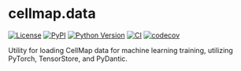 # cellmap.data

[![License](https://img.shields.io/pypi/l/cellmap.data.svg?color=green)](https://github.com/rhoadesScholar/cellmap.data/raw/main/LICENSE)
[![PyPI](https://img.shields.io/pypi/v/cellmap.data.svg?color=green)](https://pypi.org/project/cellmap.data)
[![Python Version](https://img.shields.io/pypi/pyversions/cellmap.data.svg?color=green)](https://python.org)
[![CI](https://github.com/rhoadesScholar/cellmap.data/actions/workflows/ci.yml/badge.svg)](https://github.com/rhoadesScholar/cellmap.data/actions/workflows/ci.yml)
[![codecov](https://codecov.io/gh/rhoadesScholar/cellmap.data/branch/main/graph/badge.svg)](https://codecov.io/gh/rhoadesScholar/cellmap.data)

Utility for loading CellMap data for machine learning training, utilizing PyTorch, TensorStore, and PyDantic.
